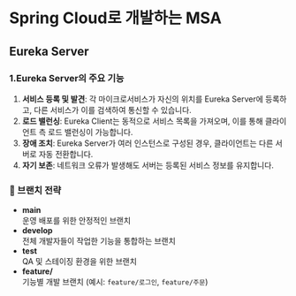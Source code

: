 # Spring Cloud로 개발하는 MSA
## Eureka Server
### 1.Eureka Server의 주요 기능
1. **서비스 등록 및 발견**: 각 마이크로서비스가 자신의 위치를 Eureka Server에 등록하고, 다른 서비스가 이를 검색하여 통신할 수 있습니다.
2. **로드 밸런싱**: Eureka Client는 동적으로 서비스 목록을 가져오며, 이를 통해 클라이언트 측 로드 밸런싱이 가능합니다.
3. **장애 조치**: Eureka Server가 여러 인스턴스로 구성된 경우, 클라이언트는 다른 서버로 자동 전환합니다.
4. **자기 보존**: 네트워크 오류가 발생해도 서버는 등록된 서비스 정보를 유지합니다.

### 🔀 브랜치 전략
- **main**  
  운영 배포를 위한 안정적인 브랜치
- **develop**  
  전체 개발자들이 작업한 기능을 통합하는 브랜치
- **test**  
  QA 및 스테이징 환경을 위한 브랜치
- **feature/**  
  기능별 개발 브랜치 (예시: `feature/로그인`, `feature/주문`)


